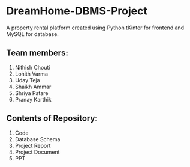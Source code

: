 # DreamHome-DBMS-Project
A property rental platform created using Python tKinter for frontend and MySQL for database.

## Team members:
1) Nithish Chouti
2) Lohith Varma
3) Uday Teja
4) Shaikh Ammar
5) Shriya Patare
6) Pranay Karthik

## Contents of Repository:
1) Code
2) Database Schema
3) Project Report
4) Project Document
5) PPT

